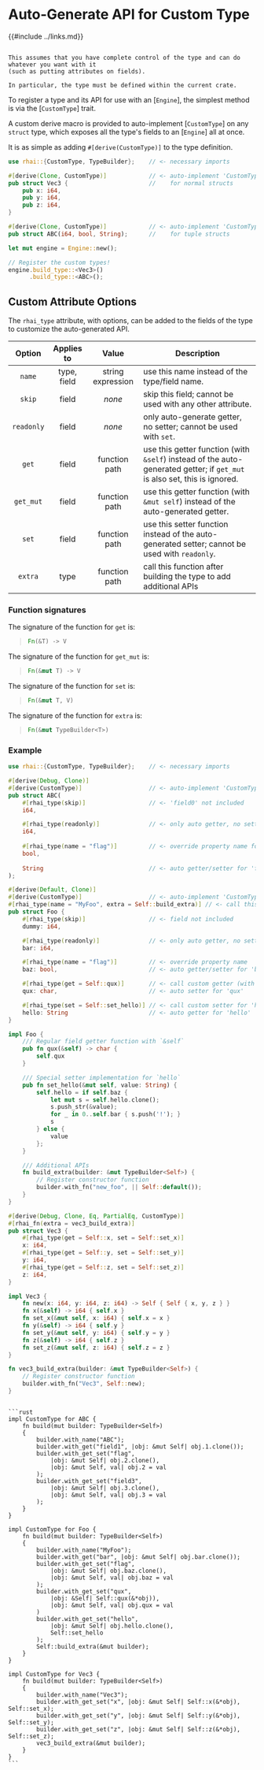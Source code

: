 Auto-Generate API for Custom Type
=================================

{{#include ../links.md}}


```admonish warning.small "Warning"

This assumes that you have complete control of the type and can do whatever you want with it
(such as putting attributes on fields).

In particular, the type must be defined within the current crate.
```

To register a type and its API for use with an [`Engine`], the simplest method is via the [`CustomType`] trait.

A custom derive macro is provided to auto-implement [`CustomType`] on any `struct` type,
which exposes all the type's fields to an [`Engine`] all at once.

It is as simple as adding `#[derive(CustomType)]` to the type definition.

```rust
use rhai::{CustomType, TypeBuilder};    // <- necessary imports

#[derive(Clone, CustomType)]            // <- auto-implement 'CustomType'
pub struct Vec3 {                       //    for normal structs
    pub x: i64,
    pub y: i64,
    pub z: i64,
}

#[derive(Clone, CustomType)]            // <- auto-implement 'CustomType'
pub struct ABC(i64, bool, String);      //    for tuple structs

let mut engine = Engine::new();

// Register the custom types!
engine.build_type::<Vec3>()
      .build_type::<ABC>();
```


Custom Attribute Options
------------------------

The `rhai_type` attribute, with options, can be added to the fields of the type to customize the auto-generated API.

|   Option   | Applies to  |       Value       | Description                                                                                                              |
| :--------: | :---------: | :---------------: | ------------------------------------------------------------------------------------------------------------------------ |
|   `name`   | type, field | string expression | use this name instead of the type/field name.                                                                            |
|   `skip`   |    field    |      _none_       | skip this field; cannot be used with any other attribute.                                                                |
| `readonly` |    field    |      _none_       | only auto-generate getter, no setter; cannot be used with `set`.                                                         |
|   `get`    |    field    |   function path   | use this getter function (with `&self`) instead of the auto-generated getter; if `get_mut` is also set, this is ignored. |
| `get_mut`  |    field    |   function path   | use this getter function (with `&mut self`) instead of the auto-generated getter.                                        |
| `set`      |    field    |   function path   | use this setter function instead of the auto-generated setter; cannot be used with `readonly`.                           |
| `extra`    |    type     |   function path   | call this function after building the type to add additional APIs                                                        |

### Function signatures

The signature of the function for `get` is:

> ```rust
> Fn(&T) -> V
> ```

The signature of the function for `get_mut` is:

> ```rust
> Fn(&mut T) -> V
> ```

The signature of the function for `set` is:

> ```rust
> Fn(&mut T, V)
> ```

The signature of the function for `extra` is:

> ```rust
> Fn(&mut TypeBuilder<T>)
> ```

### Example

```rust
use rhai::{CustomType, TypeBuilder};    // <- necessary imports

#[derive(Debug, Clone)]
#[derive(CustomType)]                   // <- auto-implement 'CustomType'
pub struct ABC(
    #[rhai_type(skip)]                  // <- 'field0' not included
    i64,

    #[rhai_type(readonly)]              // <- only auto getter, no setter for 'field1'
    i64,
    
    #[rhai_type(name = "flag")]         // <- override property name for 'field2'
    bool,
    
    String                              // <- auto getter/setter for 'field3'
);

#[derive(Default, Clone)]
#[derive(CustomType)]                   // <- auto-implement 'CustomType'
#[rhai_type(name = "MyFoo", extra = Self::build_extra)] // <- call this type 'MyFoo' and use 'build_extra' to add additional APIs
pub struct Foo {
    #[rhai_type(skip)]                  // <- field not included
    dummy: i64,

    #[rhai_type(readonly)]              // <- only auto getter, no setter for 'bar'
    bar: i64,

    #[rhai_type(name = "flag")]         // <- override property name
    baz: bool,                          // <- auto getter/setter for 'baz'

    #[rhai_type(get = Self::qux)]       // <- call custom getter (with '&self') for 'qux'
    qux: char,                          // <- auto setter for 'qux'

    #[rhai_type(set = Self::set_hello)] // <- call custom setter for 'hello'
    hello: String                       // <- auto getter for 'hello'
}

impl Foo {
    /// Regular field getter function with `&self`
    pub fn qux(&self) -> char {
        self.qux
    }

    /// Special setter implementation for `hello`
    pub fn set_hello(&mut self, value: String) {
        self.hello = if self.baz {
            let mut s = self.hello.clone();
            s.push_str(&value);
            for _ in 0..self.bar { s.push('!'); }
            s
        } else {
            value
        };
    }

    /// Additional APIs
    fn build_extra(builder: &mut TypeBuilder<Self>) {
        // Register constructor function
        builder.with_fn("new_foo", || Self::default());
    }
}

#[derive(Debug, Clone, Eq, PartialEq, CustomType)]
#[rhai_fn(extra = vec3_build_extra)]
pub struct Vec3 {
    #[rhai_type(get = Self::x, set = Self::set_x)]
    x: i64,
    #[rhai_type(get = Self::y, set = Self::set_y)]
    y: i64,
    #[rhai_type(get = Self::z, set = Self::set_z)]
    z: i64,
}

impl Vec3 {
    fn new(x: i64, y: i64, z: i64) -> Self { Self { x, y, z } }
    fn x(&self) -> i64 { self.x }
    fn set_x(&mut self, x: i64) { self.x = x }
    fn y(&self) -> i64 { self.y }
    fn set_y(&mut self, y: i64) { self.y = y }
    fn z(&self) -> i64 { self.z }
    fn set_z(&mut self, z: i64) { self.z = z }
}

fn vec3_build_extra(builder: &mut TypeBuilder<Self>) {
    // Register constructor function
    builder.with_fn("Vec3", Self::new);
}
```

~~~admonish question "TL;DR &ndash; The above is equivalent to this..."

```rust
impl CustomType for ABC {
    fn build(mut builder: TypeBuilder<Self>)
    {
        builder.with_name("ABC");
        builder.with_get("field1", |obj: &mut Self| obj.1.clone());
        builder.with_get_set("flag",
            |obj: &mut Self| obj.2.clone(),
            |obj: &mut Self, val| obj.2 = val
        );
        builder.with_get_set("field3",
            |obj: &mut Self| obj.3.clone(),
            |obj: &mut Self, val| obj.3 = val
        );
    }
}

impl CustomType for Foo {
    fn build(mut builder: TypeBuilder<Self>)
    {
        builder.with_name("MyFoo");
        builder.with_get("bar", |obj: &mut Self| obj.bar.clone());
        builder.with_get_set("flag",
            |obj: &mut Self| obj.baz.clone(),
            |obj: &mut Self, val| obj.baz = val
        );
        builder.with_get_set("qux",
            |obj: &Self| Self::qux(&*obj)),
            |obj: &mut Self, val| obj.qux = val
        )
        builder.with_get_set("hello",
            |obj: &mut Self| obj.hello.clone(),
            Self::set_hello
        );
        Self::build_extra(&mut builder);
    }
}

impl CustomType for Vec3 {
    fn build(mut builder: TypeBuilder<Self>)
    {
        builder.with_name("Vec3");
        builder.with_get_set("x", |obj: &mut Self| Self::x(&*obj), Self::set_x);
        builder.with_get_set("y", |obj: &mut Self| Self::y(&*obj), Self::set_y);
        builder.with_get_set("z", |obj: &mut Self| Self::z(&*obj), Self::set_z);
        vec3_build_extra(&mut builder);
    }
}
```
~~~
